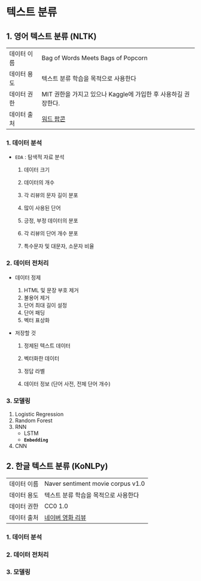 # 텍스트 분류

## 1. 영어 텍스트 분류 (NLTK)

|             |                                                              |
| ----------- | ------------------------------------------------------------ |
| 데이터 이름 | Bag of Words Meets Bags of Popcorn                           |
| 데이터 용도 | 텍스트 분류 학습을 목적으로 사용한다                         |
| 데이터 권한 | MIT 권한을 가지고 있으나 Kaggle에 가입한 후 사용하길 권장한다. |
| 데이터 출처 | [워드 팝콘](https://www.kaggle.com/c/word2vec-nlp-tutorial/data) |



### 1. 데이터 분석

- `EDA` : 탐색적 자료 분석

  1. 데이터 크기

  2. 데이터의 개수

  3. 각 리뷰의 문자 길이 분포

  4. 많이 사용된 단어

  5. 긍정, 부정 데이터의 분포

  6. 각 리뷰의 단어 개수 분포

  7. 특수문자 및 대문자, 소문자 비율

     

### 2. 데이터 전처리

- 데이터 정제
  1. HTML 및 문장 부호 제거
  2. 불용어 제거
  3. 단어 최대 길이 설정
  4. 단어 패딩
  5. 벡터 표상화



- 저장할 것

  1. 정제된 텍스트 데이터

  2. 벡터화한 데이터

  3. 정답 라벨

  4. 데이터 정보 (단어 사전, 전체 단어 개수)

     

### 3. 모델링

1. Logistic Regression
2. Random Forest
3. RNN
   - LSTM
   - **`Embedding`**
4. CNN



## 2. 한글 텍스트 분류 (KoNLPy)

|             |                                                 |
| ----------- | ----------------------------------------------- |
| 데이터 이름 | Naver sentiment movie corpus v1.0               |
| 데이터 용도 | 텍스트 분류 학습을 목적으로 사용한다            |
| 데이터 권한 | CC0 1.0                                         |
| 데이터 출처 | [네이버 영화 리뷰](https://github.com/e9t/nsmc) |



### 1. 데이터 분석



### 2. 데이터 전처리



### 3. 모델링
